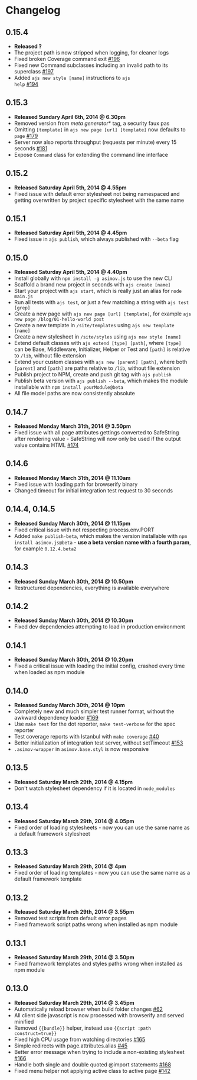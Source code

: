 # Changelog

## 0.15.4

  - **Released ?**
  - The project path is now stripped when logging, for cleaner logs
  - Fixed broken Coverage command exit [#196](https://github.com/adamrenklint/asimov.js/issues/196)
  - Fixed new Command subclasses including an invalid path to its superclass [#197](https://github.com/adamrenklint/asimov.js/issues/197)
  - Added <code>ajs new style [name]</code> instructions to <code>ajs help</code> [#194](https://github.com/adamrenklint/asimov.js/issues/194)

## 0.15.3

  - **Released Sundary April 6th, 2014 @ 6.30pm**
  - Removed version from *meta generator** tag, a security faux pas
  - Omitting ```[template]``` in ```ajs new page [url] [template]``` now defaults to ```page``` [#179](https://github.com/adamrenklint/asimov.js/issues/179)
  - Server now also reports throughput (requests per minute) every 15 seconds [#181](https://github.com/adamrenklint/asimov.js/issues/181)
  - Expose ```Command``` class for extending the command line interface

## 0.15.2

  - **Released Saturday April 5th, 2014 @ 4.55pm**
  - Fixed issue with default error stylesheet not being namespaced and getting overwritten by project specific stylesheet with the same name

## 0.15.1

  - **Released Saturday April 5th, 2014 @ 4.45pm**
  - Fixed issue in ```ajs publish```, which always published with ```--beta``` flag

## 0.15.0

  - **Released Saturday April 5th, 2014 @ 4.40pm**
  - Install globally with ```npm install -g asimov.js``` to use the new CLI
  - Scaffold a brand new project in seconds with ```ajs create [name]```
  - Start your project with ```ajs start```, which is really just an alias for ```node main.js```
  - Run all tests with ```ajs test```, or just a few matching a string with ```ajs test [grep]```
  - Create a new page with ```ajs new page [url] [template]```, for example ```ajs new page /blog/01-hello-world post```
  - Create a new template in ```/site/templates``` using ```ajs new template [name]```
  - Create a new stylesheet in ```/site/styles``` using ```ajs new style [name]```
  - Extend default classes with ```ajs extend [type] [path]```, where ```[type]``` can be Base, Middleware, Initializer, Helper or Test and ```[path]``` is relative to ```/lib```, without file extension
  - Extend your custom classes with ```ajs new [parent] [path]```, where both ```[parent]``` and ```[path]``` are paths relative to ```/lib```, without file extension
  - Publish project to NPM, create and push git tag with ```ajs publish```
  - Publish beta version with ```ajs publish --beta```, which makes the module installable with ```npm install yourModule@beta```
  - All file model paths are now consistently absolute

## 0.14.7

  - **Released Monday March 31th, 2014 @ 3.50pm**
  - Fixed issue with all page attributes gettings converted to SafeString after rendering value - SafeString will now only be used if the output value contains HTML [#174](https://github.com/adamrenklint/asimov.js/issues/174)

## 0.14.6

  - **Released Monday March 31th, 2014 @ 11.10am**
  - Fixed issue with loading path for browserify binary
  - Changed timeout for initial integration test request to 30 seconds

## 0.14.4, 0.14.5

  - **Released Sunday March 30th, 2014 @ 11.15pm**
  - Fixed critical issue with not respecting process.env.PORT
  - Added ```make publish-beta```, which makes the version installable with ```npm install asimov.js@beta``` - **use a beta version name with a fourth param**, for example ```0.12.4.beta2```

## 0.14.3

  - **Released Sunday March 30th, 2014 @ 10.50pm**
  - Restructured dependencies, everything is available everywhere

## 0.14.2

  - **Released Sunday March 30th, 2014 @ 10.30pm**
  - Fixed dev dependencies attempting to load in production environment

## 0.14.1

  - **Released Sunday March 30th, 2014 @ 10.20pm**
  - Fixed a critical issue with loading the initial config, crashed every time when loaded as npm module

## 0.14.0

  - **Released Sunday March 30th, 2014 @ 10pm**
  - Completely new and much simpler test runner format, without the awkward dependency loader [#169](https://github.com/adamrenklint/asimov.js/issues/169)
  - Use ```make test``` for the dot reporter, ```make test-verbose``` for the spec reporter
  - Test coverage reports with Istanbul with ```make coverage``` [#40](https://github.com/adamrenklint/asimov.js/issues/40)
  - Better initialization of integration test server, without setTimeout [#153](https://github.com/adamrenklint/asimov.js/issues/153)
  - ```.asimov-wrapper``` in ```asimov.base.styl``` is now responsive

## 0.13.5

  - **Released Saturday March 29th, 2014 @ 4.15pm**
  - Don't watch stylesheet dependency if it is located in ```node_modules```

## 0.13.4

  - **Released Saturday March 29th, 2014 @ 4.05pm**
  - Fixed order of loading stylesheets - now you can use the same name as a default framework stylesheet

## 0.13.3

  - **Released Saturday March 29th, 2014 @ 4pm**
  - Fixed order of loading templates - now you can use the same name as a default framework template

## 0.13.2

  - **Released Saturday March 29th, 2014 @ 3.55pm**
  - Removed test scripts from default error pages
  - Fixed framework script paths wrong when installed as npm module

## 0.13.1

  - **Released Saturday March 29th, 2014 @ 3.50pm**
  - Fixed framework templates and styles paths wrong when installed as npm module

## 0.13.0

  - **Released Saturday March 29th, 2014 @ 3.45pm**
  - Automatically reload browser when build folder changes [#62](https://github.com/adamrenklint/asimov.js/issues/62)
  - All client side javascript is now processed with browserify and served minified
  - Removed ```{{bundle}}``` helper, instead use ```{{script :path construct=true}}```
  - Fixed high CPU usage from watching directories [#165](https://github.com/adamrenklint/asimov.js/issues/165)
  - Simple redirects with page.attributes.alias [#45](https://github.com/adamrenklint/asimov.js/issues/45)
  - Better error message when trying to include a non-existing stylesheet [#166](https://github.com/adamrenklint/asimov.js/issues/166)
  - Handle both single and double quoted @import statements [#168](https://github.com/adamrenklint/asimov.js/issues/168)
  - Fixed menu helper not applying active class to active page [#142](https://github.com/adamrenklint/asimov.js/issues/142)
